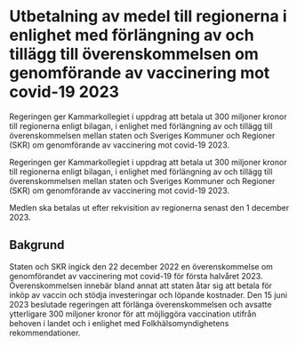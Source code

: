 # Utbetalning av medel till regionerna i enlighet med förlängning av och tillägg till överenskommelsen om genomförande av vaccinering mot covid-19 2023

Regeringen ger Kammarkollegiet i uppdrag att betala ut 300 miljoner kronor till regionerna enligt bilagan, i enlighet med förlängning av och tillägg till överenskommelsen mellan staten och Sveriges Kommuner och Regioner (SKR) om genomförande av vaccinering mot covid-19 2023.

Regeringen ger Kammarkollegiet i uppdrag att betala ut 300 miljoner kronor till regionerna enligt bilagan, i enlighet med förlängning av och tillägg till överenskommelsen mellan staten och Sveriges Kommuner och Regioner (SKR) om genomförande av vaccinering mot covid-19 2023.

Medlen ska betalas ut efter rekvisition av regionerna senast den 1 december 2023.

## Bakgrund

Staten och SKR ingick den 22 december 2022 en överenskommelse om genomförandet av vaccinering mot covid-19 för första halvåret 2023. Överenskommelsen innebär bland annat att staten åtar sig att betala för inköp av vaccin och stödja investeringar och löpande kostnader. Den 15 juni 2023 beslutade regeringen att förlänga överenskommelsen och avsatte ytterligare 300 miljoner kronor för att möjliggöra vaccination utifrån behoven i landet och i enlighet med Folkhälsomyndighetens rekommendationer.
